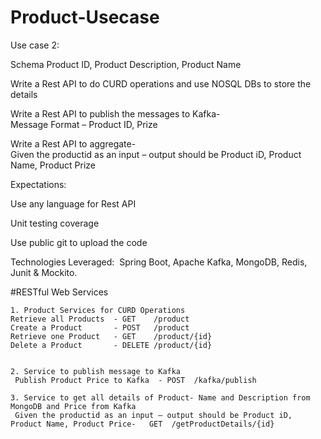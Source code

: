 # Product-Usecase

Use case 2:
 
Schema 
	Product ID, 
	Product Description, 
	Product Name

Write a Rest API to do CURD operations and use NOSQL DBs to store the details

Write a Rest API to publish the messages to Kafka-	
	Message Format – Product ID, Prize
		
Write a Rest API to aggregate-	
	Given the productid as an input – output should be Product iD, Product Name, Product Prize
 
Expectations:

Use any language for Rest API

Unit testing coverage

Use public git to upload the code

Technologies Leveraged: 
	Spring Boot, 
	Apache Kafka, 
	MongoDB, 
	Redis, 
	Junit & Mockito.


#RESTful Web Services
 
	1. Product Services for CURD Operations
    Retrieve all Products  - GET    /product
    Create a Product       - POST 	/product
    Retrieve one Product   - GET    /product/{id}
    Delete a Product       - DELETE	/product/{id}


	2. Service to publish message to Kafka
     Publish Product Price to Kafka  - POST  /kafka/publish

	3. Service to get all details of Product- Name and Description from MongoDB and Price from Kafka
     Given the productid as an input – output should be Product iD, Product Name, Product Price-   GET	/getProductDetails/{id}
